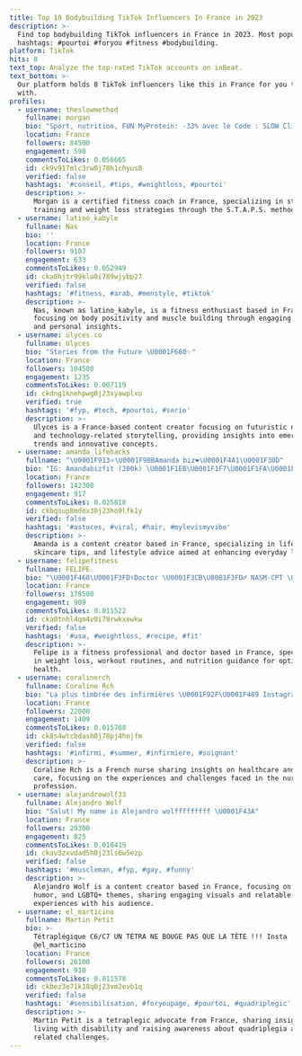 ```yaml
---
title: Top 10 Bodybuilding TikTok Influencers In France in 2023
description: >-
  Find top bodybuilding TikTok influencers in France in 2023. Most popular
  hashtags: #pourtoi #foryou #fitness #bodybuilding.
platform: TikTok
hits: 8
text_top: Analyze the top-rated TikTok accounts on inBeat.
text_bottom: >-
  Our platform holds 8 TikTok influencers like this in France for you to work
  with.
profiles:
  - username: theslowmethod
    fullname: morgan
    bio: "Sport, nutrition, FUN MyProtein: -33% avec le Code : SLOW Cliquez ici\U0001F447"
    location: France
    followers: 84500
    engagement: 598
    commentsToLikes: 0.056665
    id: ck9v917mlc3rw0j78h1chyus8
    verified: false
    hashtags: '#conseil, #tips, #weightloss, #pourtoi'
    description: >-
      Morgan is a certified fitness coach in France, specializing in strength
      training and weight loss strategies through the S.T.A.P.S. method.
  - username: latino_kabyle
    fullname: Nas
    bio: ''
    location: France
    followers: 9107
    engagement: 633
    commentsToLikes: 0.052949
    id: cka0hjtr99kla0i789wjybp27
    verified: false
    hashtags: '#fitness, #arab, #menstyle, #tiktok'
    description: >-
      Nas, known as latino_kabyle, is a fitness enthusiast based in France,
      focusing on body positivity and muscle building through engaging content
      and personal insights.
  - username: ulyces.co
    fullname: Ulyces
    bio: "Stories from the Future \U0001F680✨"
    location: France
    followers: 104500
    engagement: 1235
    commentsToLikes: 0.007119
    id: ckdng1knehpwg0j23xyawplxo
    verified: true
    hashtags: '#fyp, #tech, #pourtoi, #serie'
    description: >-
      Ulyces is a France-based content creator focusing on futuristic narratives
      and technology-related storytelling, providing insights into emerging
      trends and innovative concepts.
  - username: amanda_lifehacks
    fullname: "\U0001F913⭐\U0001F98BAmanda biz❤️\U0001F4A1\U0001F30D"
    bio: "IG: Amandabizfit (200k) \U0001F1EB\U0001F1F7\U0001F1FA\U0001F1F8 Be smarter than your friends\U0001F607 I ❤️ u"
    location: France
    followers: 142300
    engagement: 917
    commentsToLikes: 0.025818
    id: ckbqsup8mdox30j23ho9lfk1y
    verified: false
    hashtags: '#astuces, #viral, #hair, #mylevismyvibe'
    description: >-
      Amanda is a content creator based in France, specializing in life hacks,
      skincare tips, and lifestyle advice aimed at enhancing everyday living.
  - username: felipefitness
    fullname: FELIPE
    bio: "\U0001F468\U0001F3FD‍⚕️Doctor \U0001F3CB\U0001F3FD‍♂️ NASM-CPT \U0001F381DM “Go” On IG For A FREE Macro Calculator"
    location: France
    followers: 178500
    engagement: 909
    commentsToLikes: 0.011522
    id: cka0tnhl4qm4v0i78rwkxewkw
    verified: false
    hashtags: '#usa, #weightloss, #recipe, #fit'
    description: >-
      Felipe is a fitness professional and doctor based in France, specializing
      in weight loss, workout routines, and nutrition guidance for optimal
      health.
  - username: coralinerch
    fullname: Coraline Rch
    bio: "La plus timbrée des infirmières \U0001F92F\U0001F489 Instagram : Coraline.r"
    location: France
    followers: 22000
    engagement: 1409
    commentsToLikes: 0.015768
    id: ck8s4wtcbdash0j78pj4hnjfm
    verified: false
    hashtags: '#infirmi, #summer, #infirmiere, #soignant'
    description: >-
      Coraline Rch is a French nurse sharing insights on healthcare and patient
      care, focusing on the experiences and challenges faced in the nursing
      profession.
  - username: alejandrowolf33
    fullname: Alejandro Wolf
    bio: "Salut! My name is Alejandro wolfffffffff \U0001F43A"
    location: France
    followers: 29300
    engagement: 825
    commentsToLikes: 0.018419
    id: ckav3zxvdad5h0j23ls6w5ezp
    verified: false
    hashtags: '#muscleman, #fyp, #gay, #funny'
    description: >-
      Alejandro Wolf is a content creator based in France, focusing on fitness,
      humor, and LGBTQ+ themes, sharing engaging visuals and relatable
      experiences with his audience.
  - username: el_marticino
    fullname: Martin Petit
    bio: >-
      Tétraplégique C6/C7 UN TÉTRA NE BOUGE PAS QUE LA TÊTE !!! Insta :
      @el_marticino
    location: France
    followers: 26100
    engagement: 910
    commentsToLikes: 0.011578
    id: ckbez3e71k18q0j23vm2evb1q
    verified: false
    hashtags: '#sensibilisation, #foryoupage, #pourtoi, #quadriplegic'
    description: >-
      Martin Petit is a tetraplegic advocate from France, sharing insights on
      living with disability and raising awareness about quadriplegia and
      related challenges.
---
```


